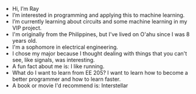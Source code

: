 
- Hi, I’m Ray
- I’m interested in programming and applying this to machine learning.
- I’m currently learning about circuits and some machine learning in my VIP project.
- I'm originally from the Philippines, but I've lived on O'ahu since I was 8 years old.
- I'm a sophomore in electrical engineering.
- I chose my major because I thought dealing with things that you can't see, like signals, was interesting.
- A fun fact about me is:  I like running.
- What do I want to learn from EE 205?  I want to learn how to become a better programmer and how to learn faster.
- A book or movie I'd recommend is:  Interstellar
